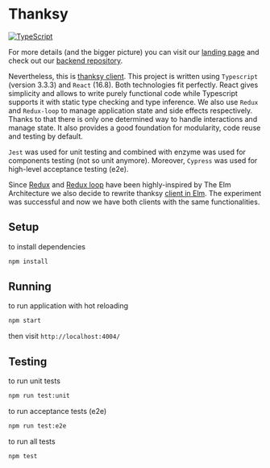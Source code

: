# Thanksy
[![TypeScript](https://badges.frapsoft.com/typescript/version/typescript-next.svg?v=101)](https://www.typescriptlang.org/)

For more details (and the bigger picture) you can visit our [landing page](https://tooploox.github.io/thanksy/) and check out our [backend repository](https://github.com/tooploox/thanksy-server).

Nevertheless, this is [thanksy client](https://tooploox.github.io/thanksy/). This project is written using `Typescript` (version 3.3.3) and `React` (16.8).
Both technologies fit perfectly. React gives simplicity and allows to write purely functional code while
Typescript supports it with static type checking and type inference.
We also use `Redux` and `Redux-loop` to manage application state and side effects respectively.
Thanks to that there is only one determined way to handle interactions
and manage state. It also provides a good foundation for modularity, code reuse and testing by default.

`Jest` was used for unit testing and combined with enzyme was used for components testing (not so unit anymore).
Moreover, `Cypress` was used for high-level acceptance testing (e2e).

Since [Redux](https://redux.js.org/introduction/prior-art#elm) and [Redux loop](https://redux-loop.js.org/) have been highly-inspired by The Elm Architecture we also decide to rewrite thanksy
[client in Elm](https://github.com/tooploox/thanksy-client-elm). The experiment was successful and now we have both clients with the same functionalities.


## Setup

to install dependencies

```sh
npm install
```

## Running

to run application with hot reloading

```sh
npm start
```

then visit `http://localhost:4004/`

## Testing

to run unit tests

```sh
npm run test:unit
```

to run acceptance tests (e2e)

```sh
npm run test:e2e
```

to run all tests

```sh
npm test
```
